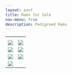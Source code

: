 ```yaml
---
layout: post
title: Rams for Sale
nav-menu: true
description: Pedigreed Rams
---
```


<div class="table-wrapper">
  <table>
    <th><td></td></th>
    <tr>
       <td><img src="{{ site.baseurl }}/assets/images/18-04Lot95.2.jpg" /></td>
       <td><img src="{{ site.baseurl }}/assets/images/18-08Lot95.jpg" /></td>
    </tr>
    <tr>
       <td><img src="{{ site.baseurl }}/assets/images/18-16Lot142.jpg" /></td>
       <td><img src="{{ site.baseurl }}/assets/images/18-30Lot143.2.jpg" /></td>
    </tr>
    <tr>
       <td><img src="{{ site.baseurl }}/assets/images/18-35Lot96.2.jpg" /></td>
       <td><img src="{{ site.baseurl }}/assets/images/18-42Lot96.jpg" /></td>
    </tr>
    <tr>
       <td><img src="{{ site.baseurl }}/assets/images/18-71Lot143.jpg" /></td>
       <td></td>
    </tr>
  </table>
</div>
